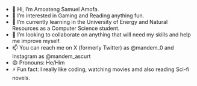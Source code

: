 - 👋 Hi, I’m Amoateng Samuel Amofa.
- 👀 I’m interested in Gaming and Reading anything fun.
- 🌱 I’m currently learning in the University of Energy and Natural Resources as a Computer Science student.
- 💞️ I’m looking to collaborate on anything that will need my skills and help me improve myself.
- 📫 You can reach me on X (formerly Twitter) as @mandem_0 and Instagram as @mandem_ascurt
- 😄 Pronouns: He/Him
- ⚡ Fun fact: I really like coding, watching movies amd also reading Sci-fi novels.
<!---
Mandem-AsCurt/Mandem-AsCurt is a ✨ special ✨ repository because its `README.md` (this file) appears on your GitHub profile.
You can click the Preview link to take a look at your changes.
--->
